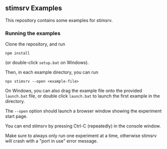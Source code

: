 ## stimsrv Examples

This repository contains some examples for stimsrv.

### Running the examples

Clone the repository, and run

```
npm install
```

(or double-click `setup.bat` on Windows).

Then, in each example directory, you can run

```
npx stimsrv --open <example-file>
```

On Windows, you can also drag the example file onto the provided `launch.bat` file, or double click `launch.bat` to launch the first example in the directory.

The `--open` option should launch a browser window showing the experiment start page.

You can end stimsrv by pressing Ctrl-C (repeatedly) in the console window.

Make sure to always only run one experiment at a time, otherwise stimsrv will crash with a "port in use" error message.
